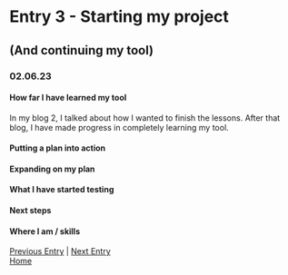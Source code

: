 # Entry 3 - Starting my project
## (And continuing my tool)
### 02.06.23
#### How far I have learned my tool <br>
In my blog 2, I talked about how I wanted to finish the lessons. After that blog, I have made progress in completely learning my tool. 
#### Putting a plan into action <br>
#### Expanding on my plan <br>
#### What I have started testing <br>
#### Next steps <br>
#### Where I am / skills <br>



[Previous Entry](entry02.md) | [Next Entry](entry04.md)<br>
[Home](../README.md)
